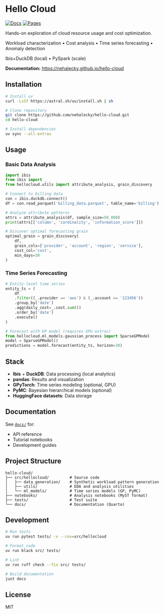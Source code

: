 # Hello Cloud

[![Docs](https://github.com/nehalecky/hello-cloud/actions/workflows/docs.yml/badge.svg)](https://github.com/nehalecky/hello-cloud/actions/workflows/docs.yml)
[![Pages](https://img.shields.io/badge/docs-live-blue)](https://nehalecky.github.io/hello-cloud)

Hands-on exploration of cloud resource usage and cost optimization.

Workload characterization • Cost analysis • Time series forecasting • Anomaly detection

Ibis+DuckDB (local) • PySpark (scale)

**Documentation:** https://nehalecky.github.io/hello-cloud

## Installation

```bash
# Install uv
curl -LsSf https://astral.sh/uv/install.sh | sh

# Clone repository
git clone https://github.com/nehalecky/hello-cloud.git
cd hello-cloud

# Install dependencies
uv sync --all-extras
```

## Usage

### Basic Data Analysis

```python
import ibis
from ibis import _
from hellocloud.utils import attribute_analysis, grain_discovery

# Connect to billing data
con = ibis.duckdb.connect()
df = con.read_parquet('billing_data.parquet', table_name='billing')

# Analyze attribute patterns
attrs = attribute_analysis(df, sample_size=50_000)
print(attrs[['column', 'cardinality', 'information_score']])

# Discover optimal forecasting grain
optimal_grain = grain_discovery(
    df,
    grain_cols=['provider', 'account', 'region', 'service'],
    cost_col='cost',
    min_days=30
)
```

### Time Series Forecasting

```python
# Entity-level time series
entity_ts = (
    df
    .filter((_.provider == 'aws') & (_.account == '123456'))
    .group_by('date')
    .agg(daily_cost=_.cost.sum())
    .order_by('date')
    .execute()
)

# Forecast with GP model (requires GPU extras)
from hellocloud.ml_models.gaussian_process import SparseGPModel
model = SparseGPModel()
predictions = model.forecast(entity_ts, horizon=30)
```

## Stack

- **Ibis** + **DuckDB**: Data processing (local analytics)
- **pandas**: Results and visualization
- **GPyTorch**: Time series modeling (optional, GPU)
- **PyMC**: Bayesian hierarchical models (optional)
- **HuggingFace datasets**: Data storage

## Documentation

See [`docs/`](docs/) for:
- API reference
- Tutorial notebooks
- Development guides

## Project Structure

```
hello-cloud/
├── src/hellocloud/         # Source code
│   ├── data_generation/    # Synthetic workload pattern generation
│   ├── utils/              # EDA and analysis utilities
│   └── ml_models/          # Time series models (GP, PyMC)
├── notebooks/              # Analysis notebooks (MyST format)
├── tests/                  # Test suite
└── docs/                   # Documentation (Quarto)
```

## Development

```bash
# Run tests
uv run pytest tests/ -v --cov=src/hellocloud

# Format code
uv run black src/ tests/

# Lint
uv run ruff check --fix src/ tests/

# Build documentation
just docs
```

## License

MIT
